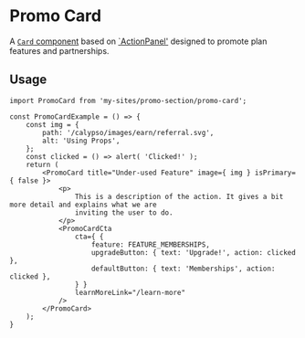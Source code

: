 Promo Card
==========

A [`Card` component](../../components/card) based on [`ActionPanel'](../../components/action-panel) designed to promote plan features and partnerships.

## Usage

```es6
import PromoCard from 'my-sites/promo-section/promo-card';

const PromoCardExample = () => {
	const img = {
		path: '/calypso/images/earn/referral.svg',
		alt: 'Using Props',
	};
	const clicked = () => alert( 'Clicked!' );
	return (
		<PromoCard title="Under-used Feature" image={ img } isPrimary={ false }>
			<p>
				This is a description of the action. It gives a bit more detail and explains what we are
				inviting the user to do.
			</p>
			<PromoCardCta
				cta={ {
					feature: FEATURE_MEMBERSHIPS,
					upgradeButton: { text: 'Upgrade!', action: clicked },
					defaultButton: { text: 'Memberships', action: clicked },
				} }
				learnMoreLink="/learn-more"
			/>
		</PromoCard>
	);
}
```
